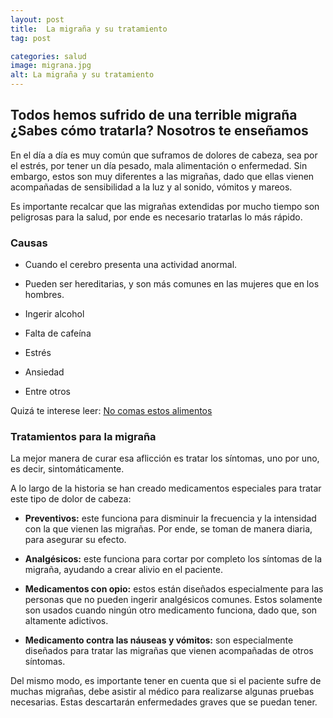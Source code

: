 ```yaml
---
layout: post
title:  La migraña y su tratamiento
tag: post

categories: salud
image: migrana.jpg
alt: La migraña y su tratamiento
---
```

## Todos hemos sufrido de una terrible migraña ¿Sabes cómo tratarla? Nosotros te enseñamos

En el día a día es muy común que suframos de dolores de cabeza, sea por el estrés, por tener un día pesado, mala alimentación o enfermedad. Sin embargo, estos son muy diferentes a las migrañas, dado que ellas vienen acompañadas de sensibilidad a la luz y al sonido, vómitos y mareos.

Es importante recalcar que las migrañas extendidas por mucho tiempo son peligrosas para la salud, por ende es necesario tratarlas lo más rápido.

### Causas

- Cuando el cerebro presenta una actividad anormal.

- Pueden ser hereditarias, y son más comunes en las mujeres que en los hombres.

- Ingerir alcohol

- Falta de cafeína

- Estrés

- Ansiedad

- Entre otros

Quizá te interese leer: [No comas estos alimentos](https://www.sabervivirtv.com/nutricion/alimentos-que-evitan-alivian-migrana_197)

### Tratamientos para la migraña

La mejor manera de curar esa aflicción es tratar los síntomas, uno por uno, es decir, sintomáticamente.

A lo largo de la historia se han creado medicamentos especiales para tratar este tipo de dolor de cabeza:

 - **Preventivos:** este funciona para disminuir la frecuencia y la intensidad con la que vienen las migrañas. Por ende, se toman de manera diaria, para asegurar su efecto.

- **Analgésicos:** este funciona para cortar por completo los síntomas de la migraña, ayudando a crear alivio en el paciente.

- **Medicamentos con opio:** estos están diseñados especialmente para las personas que no pueden ingerir analgésicos comunes. Estos solamente son usados cuando ningún otro medicamento funciona, dado que, son altamente adictivos.

- **Medicamento contra las náuseas y vómitos:** son especialmente diseñados para tratar las migrañas que vienen acompañadas de otros síntomas.

Del mismo modo, es importante tener en cuenta que si el paciente sufre de muchas migrañas, debe asistir al médico para realizarse algunas pruebas necesarias. Estas descartarán enfermedades graves que se puedan tener.